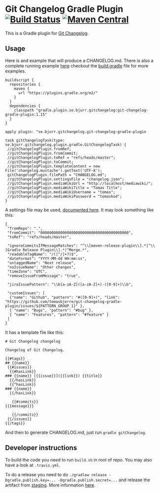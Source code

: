# Git Changelog Gradle Plugin [![Build Status](https://travis-ci.org/tomasbjerre/git-changelog-gradle-plugin.svg?branch=master)](https://travis-ci.org/tomasbjerre/git-changelog-gradle-plugin) [![Maven Central](https://maven-badges.herokuapp.com/maven-central/se.bjurr.gitchangelog/git-changelog-gradle-plugin/badge.svg)](https://maven-badges.herokuapp.com/maven-central/se.bjurr.gitchangelog/git-changelog-gradle-plugin)

This is a Gradle plugin for [Git Changelog](https://github.com/tomasbjerre/git-changelog-lib).


## Usage ##
Here is and example that will produce a CHANGELOG.md. There is also a complete running example [here](https://github.com/tomasbjerre/git-changelog-gradle-plugin/tree/master/git-changelog-gradle-plugin-example) checkout the [build.gradle](https://github.com/tomasbjerre/git-changelog-gradle-plugin/blob/master/git-changelog-gradle-plugin-example/build.gradle) file for more examples.
```
buildscript {
  repositories {
    maven {
      url "https://plugins.gradle.org/m2/"
    }
  }
  dependencies {
    classpath "gradle.plugin.se.bjurr.gitchangelog:git-changelog-gradle-plugin:1.15"
  }
}

apply plugin: "se.bjurr.gitchangelog.git-changelog-gradle-plugin

task gitChangelogTask(type: se.bjurr.gitchangelog.plugin.gradle.GitChangelogTask) {
 //gitChangelogPlugin.fromRef;
 //gitChangelogPlugin.fromCommit;
 //gitChangelogPlugin.toRef = "refs/heads/master";
 //gitChangelogPlugin.toCommit;
 //gitChangelogPlugin.templateContent = new File('changelog.mustache').getText('UTF-8');
 gitChangelogPlugin.filePath = "CHANGELOG.md";
 //gitChangelogPlugin.settingsFile = "changelog.json";
 //gitChangelogPlugin.mediaWikiUrl = "http://localhost/mediawiki/";
 //gitChangelogPlugin.mediaWikiTitle = "Tomas Title";
 //gitChangelogPlugin.mediaWikiUsername = "tomas";
 //gitChangelogPlugin.mediaWikiPassword = "tomaskod";
}
```

A settings file may be used, [documented here](https://github.com/tomasbjerre/git-changelog/blob/master/src/main/java/se/bjurr/gitchangelog/internal/settings/Settings.java). It may look something like this:

```
{
 "fromRepo": ".",
 "fromCommit": "0000000000000000000000000000000000000000",
 "toRef": "refs/heads/master",
 
 "ignoreCommitsIfMessageMatches": "^\\[maven-release-plugin\\].*|^\\[Gradle Release Plugin\\].*|^Merge.*",
 "readableTagName": "/([^/]+?)$",
 "dateFormat": "YYYY-MM-dd HH:mm:ss",
 "untaggedName": "Next release",
 "noIssueName": "Other changes",
 "timeZone": "UTC",
 "removeIssueFromMessage": "true",
 
 "jiraIssuePattern": "\\b[a-zA-Z]([a-zA-Z]+)-([0-9]+)\\b",

 "customIssues": [
  {"name": "Github", "pattern": "#([0-9]+)", "link": "https://github.com/tomasbjerre/git-changelog-gradle-plugin/issues/${PATTERN_GROUP_1}" },
  { "name": "Bugs", "pattern": "#bug" },
  { "name": "Features", "pattern": "#feature" }
 ]
}
```

It has a template file like this:

```
# Git Changelog changelog

Changelog of Git Changelog.

{{#tags}}
## {{name}}
 {{#issues}}
  {{#hasLink}}
### {{name}} [{{issue}}]({{link}}) {{title}}
  {{/hasLink}}
  {{^hasLink}}
### {{name}}
  {{/hasLink}}

   {{#commits}}
{{{message}}}

   {{/commits}}
 {{/issues}}
{{/tags}}
```

And then to generate CHANGELOG.md, just run `gradle gitChangelog`.

## Developer instructions

To build the code you need to run `build.sh` in root of repo. You may also have a look at `.travis.yml`.

To do a release you need to do `./gradlew release -Dgradle.publish.key=... -Dgradle.publish.secret=...` and release the artifact from [staging](https://oss.sonatype.org/#stagingRepositories). More information [here](http://central.sonatype.org/pages/releasing-the-deployment.html).
